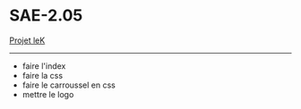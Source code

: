 # SAE-2.05

[Projet leK](https://github.com/potatovitch/leK/tree/main)

***

* faire l'index
* faire la css
* faire le carroussel en css
* mettre le logo
